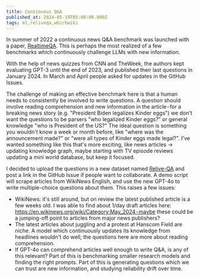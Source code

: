 ```yaml
---
title: Continuous Q&A
published_at: 2024-05-19T05:08:00.000Z
tags: ml,reliveqa,whichwiki
---
```


In summer of 2022 a continuous news Q&A benchmark was launched with a paper, [RealtimeQA](https://arxiv.org/abs/2207.13332).
This is perhaps the most realized of a few benchmarks which continuously challenge LLMs with new information.

With the help of news quizzes from CNN and TheWeek, the authors kept evaluating GPT-3 until the end of 2023, and published their last questions in January 2024. In March and April people asked for updates in the GitHub Issues.

The challenge of making an effective benchmark here is that a human needs to consistently be involved to write questions. A question should involve reading comprehension and new information in the article - for a breaking news story (e.g. "President Biden legalizes Kinder eggs") we don't want the questions to be parsers "who legalized Kinder eggs?" or general knowledge "who is President of the US?" The ideal question is something you wouldn't know a week or month before, like "where was the announcement made?" or "were all types of Kinder eggs made legal?". I've wanted something like this that's more exciting, like news articles → updating knowledge graph, maybe starting with TV episode reviews updating a mini world database, but keep it focused.

I decided to upload the questions in a new dataset named [Relive-QA](https://hf.co/datasets/monsoon-nlp/relive-qa) and post a link in the GitHub Issue if people want to collaborate.
A demo script will scrape articles from WikiNews English, and use the new GPT-4o to write multiple-choice questions about them. This raises a few issues:
- WikiNews: it's still around, but on review the latest published article is a few weeks old. I was able to find about 1/day draft articles here: https://en.wikinews.org/wiki/Category:May_2024 - maybe these could be a jumping-off point to articles from major news publishers?
- The latest articles about juggling and a protest at Hanscom Field are niche. A model which continuously updates its knowledge from headlines wouldn't do well; the questions here are more about reading comprehension.
- If GPT-4o can comprehend articles well enough to write Q&A, is any of this relevant? Part of this is benchmarking smaller research models and finding the right prompts. Part of this is generating questions which we can trust are new information, and studying reliability drift over time.

<br/>
<br/>
<br/>
